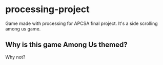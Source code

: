 # processing-project
Game made with processing for APCSA final project. It's a side scrolling among us game.

## Why is this game Among Us themed?
Why not?
